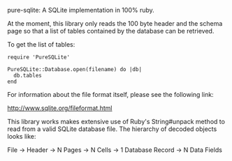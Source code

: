 pure-sqlite: A SQLite implementation in 100% ruby.

At the moment, this library only reads the 100 byte header and the schema
page so that a list of tables contained by the database can be retrieved.

To get the list of tables:
  
    require 'PureSQLite'
    
    PureSQLite::Database.open(filename) do |db|
      db.tables
    end
    
For information about the file format itself, please see the following link:

http://www.sqlite.org/fileformat.html

This library works makes extensive use of Ruby's String#unpack method to read
from a valid SQLite database file. The hierarchy of decoded objects looks
like:

File
 -> Header
 -> N Pages
    -> N Cells
      -> 1 Database Record
        -> N Data Fields